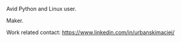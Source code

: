 Avid Python and Linux user.

Maker.

Work related contact: https://www.linkedin.com/in/urbanskimaciej/
